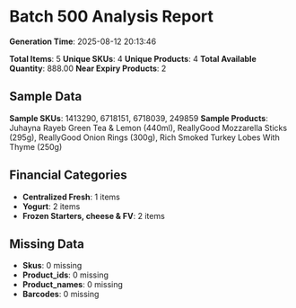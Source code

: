 # Batch 500 Analysis Report

**Generation Time**: 2025-08-12 20:13:46

**Total Items**: 5
**Unique SKUs**: 4
**Unique Products**: 4
**Total Available Quantity**: 888.00
**Near Expiry Products**: 2

## Sample Data
**Sample SKUs**: 1413290, 6718151, 6718039, 249859
**Sample Products**: Juhayna Rayeb Green Tea & Lemon (440ml), ReallyGood Mozzarella Sticks (295g), ReallyGood Onion Rings (300g), Rich Smoked Turkey Lobes With Thyme (250g)

## Financial Categories
- **Centralized Fresh**: 1 items
- **Yogurt**: 2 items
- **Frozen Starters, cheese & FV**: 2 items

## Missing Data
- **Skus**: 0 missing
- **Product_ids**: 0 missing
- **Product_names**: 0 missing
- **Barcodes**: 0 missing
